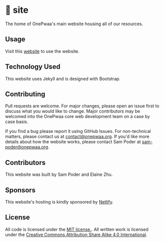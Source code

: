 # 📕 site

The home of OnePwaa's main website housing all of our resources.

## Usage

Visit this [website](https://onepwaa.org/) to use the website.

## Technology Used

This website uses Jekyll and is designed with Bootstrap.

## Contributing
Pull requests are welcome. For major changes, please open an issue first to discuss what you would like to change. Major contributors may be welcomed into the OnePwaa core web development team on a case by case basis.

If you find a bug please report it using GitHub Issues. For non-technical matters, please contact us at [contact@onepwaa.org](mailto:contact@onepwaa.org). If you'd like more details about how the website works, please contact Sam Poder at [sam-poder@onepwaa.org](mailto:sam-poder@onepwaa.org).

## Contributors

This website was built by Sam Poder and Elaine Zhu.

## Sponsors

This website's hosting is kindly sponsored by [Netlify](https://www.netlify.com/).

## License

All code is licensed under the [MIT license.](https://choosealicense.com/licenses/mit/). All written work is licensed under the [Creative Commons Attribution Share Alike 4.0 International](https://choosealicense.com/licenses/cc-by-sa-4.0/).
